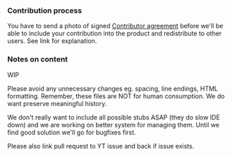 ### Contribution process
You have to send a photo of signed [Contributor agreement] before we'll be able to include your contribution into the product and redistribute to other users. See link for explanation. 

### Notes on content
WIP

Please avoid any unnecessary changes eg. spacing, line endings, HTML formatting. Remember, these files are NOT for human consumption. We do want preserve meaningful history.

We don't really want to include all possible stubs ASAP (they do slow IDE down) and we are working on better system for managing them. Until we find good solution we'll go for bugfixes first.

Please also link pull request to YT issue and back if issue exists.

[Contributor agreement]:http://www.jetbrains.org/display/IJOS/Contributor+Agreement
